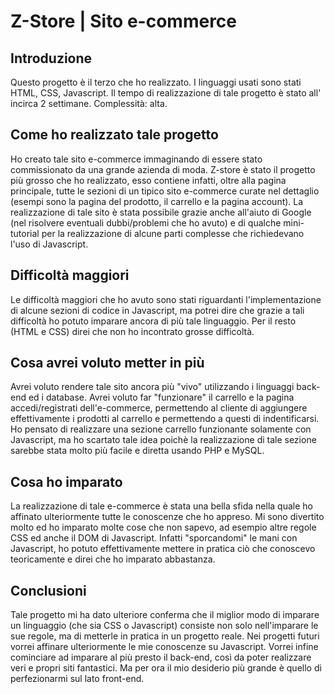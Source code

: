 # Z-Store | Sito e-commerce

## Introduzione

Questo progetto è il terzo che ho realizzato.
I linguaggi usati sono stati HTML, CSS, Javascript.
Il tempo di realizzazione di tale progetto è stato all' incirca 2 settimane.
Complessità: alta.

## Come ho realizzato tale progetto

Ho creato tale sito e-commerce immaginando di essere stato commissionato da una grande azienda di moda. Z-store è stato il progetto più grosso che ho realizzato, esso contiene infatti, oltre alla pagina principale, tutte le sezioni di un tipico sito e-commerce curate nel dettaglio (esempi sono la pagina del prodotto, il carrello e la pagina account).
La realizzazione di tale sito è stata possibile grazie anche all'aiuto di Google (nel risolvere eventuali dubbi/problemi che ho avuto) e di qualche mini-tutorial per la realizzazione di alcune parti complesse che richiedevano l'uso di Javascript.

## Difficoltà maggiori

Le difficoltà maggiori che ho avuto sono stati riguardanti l'implementazione di alcune sezioni di codice in Javascript, ma potrei dire che grazie a tali difficoltà ho potuto imparare ancora di più tale linguaggio.
Per il resto (HTML e CSS) direi che non ho incontrato grosse difficoltà.

## Cosa avrei voluto metter in più

Avrei voluto rendere tale sito ancora più "vivo" utilizzando i linguaggi back-end ed i database. Avrei voluto far "funzionare" il carrello e la pagina accedi/registrati dell'e-commerce, permettendo al cliente di aggiungere effettivamente i prodotti al carrello e permettendo a questi di indentificarsi.
Ho pensato di realizzare una sezione carrello funzionante solamente con Javascript, ma ho scartato tale idea poichè la realizzazione di tale sezione sarebbe stata molto più facile e diretta usando PHP e MySQL.

## Cosa ho imparato

La realizzazione di tale e-commerce è stata una bella sfida nella quale ho affinato ulteriormente tutte le conoscenze che ho appreso.
Mi sono divertito molto ed ho imparato molte cose che non sapevo, ad esempio altre regole CSS ed anche il DOM di Javascript. Infatti "sporcandomi" le mani con Javascript, ho potuto effettivamente mettere in pratica ciò che conoscevo teoricamente e direi che ho imparato abbastanza.

## Conclusioni

Tale progetto mi ha dato ulteriore conferma che il miglior modo di imparare un linguaggio (che sia CSS o Javascript) consiste non solo nell'imparare le sue regole, ma di metterle in pratica in un progetto reale.
Nei progetti futuri vorrei affinare ulteriormente le mie conoscenze su Javascript. Vorrei infine cominciare ad imparare al più presto il back-end, così da poter realizzare veri e propri siti fantastici. Ma per ora il mio desiderio più grande è quello di perfezionarmi sul lato front-end.
